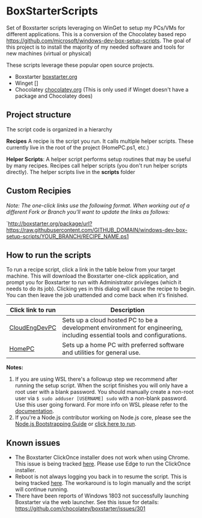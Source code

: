 # BoxStarterScripts
Set of Boxstarter scripts leveraging on WinGet to setup my PCs/VMs for different applications.  This is a conversion of the Chocolatey based repo https://github.com/microsoft/windows-dev-box-setup-scripts.  The goal of this project is to install the majority of my needed software and tools for new machines (virtual or physical)

These scripts leverage these popular open source projects.
- Boxstarter [boxstarter.org](http://boxstarter.org)
- Winget []
- Chocolatey [chocolatey.org](http://chocolatey.org)  (This is only used if Winget doesn't have a package and Chocolatey does)

## Project structure
The script code is organized in a hierarchy

**Recipes**
A recipe is the script you run.  It calls multiple helper scripts.  These currently live in the root of the project (HomePC.ps1, etc.) 

**Helper Scripts**: A helper script performs setup routines that may be useful by many recipes. Recipes call helper scripts (you don't run helper scripts directly).  The helper scripts live in the **scripts** folder


## Custom Recipies
*Note: The one-click links use the following format.  When working out of a different Fork or Branch you'll want to update the links as follows:*

`http://boxstarter.org/package/url?https://raw.githubusercontent.com/GITHUB_DOMAIN/windows-dev-box-setup-scripts/YOUR_BRANCH/RECIPE_NAME.ps1

## How to run the scripts
To run a recipe script, click a link in the table below from your target machine. This will download the Boxstarter one-click application, and prompt you for Boxstarter to run with Administrator privileges (which it needs to do its job). Clicking yes in this dialog will cause the recipe to begin. You can then leave the job unattended and come back when it's finished.

|Click link to run  |Description  |
|-------------------|-------------|
|<a href='http://boxstarter.org/package/url?https://raw.githubusercontent.com/GeekDougle/box-setup-scripts/master/CloudEngDevPC.ps1'>CloudEngDevPC</a> | Sets up a cloud hosted PC to be a development environment for engineering, including essential tools and configurations. |
|<a href='http://boxstarter.org/package/url?https://raw.githubusercontent.com/GeekDougle/box-setup-scripts/master/HomePC.ps1'>HomePC</a> | Sets up a home PC with preferred software and utilities for general use. |

**Notes:**  
1. If you are using WSL there's a followup step we recommend after running the setup script.  When the script finishes you will only have a root user with a blank password. You should  manually create a non-root user via `$ sudo adduser [USERNAME] sudo` 
with a non-blank password. Use this user going forward. For more info on WSL please refer to the [documentation](https://docs.microsoft.com/en-us/windows/wsl/about).
2. If you're a Node.js contributor working on Node.js core, please see the [Node.js Bootstrapping Guide](https://github.com/nodejs/node/tree/master/tools/bootstrap) or [click here to run](http://boxstarter.org/package/nr/url?https://raw.githubusercontent.com/nodejs/node/master/tools/bootstrap/windows_boxstarter).

## Known issues
- The Boxstarter ClickOnce installer does not work when using Chrome.  This issue is being tracked [here](https://github.com/chocolatey/boxstarter/issues/345). Please use Edge to run the ClickOnce installer.
- Reboot is not always logging you back in to resume the script.  This is being tracked [here](https://github.com/chocolatey/boxstarter/issues/318).  The workaround is to login manually and the script will continue running. 
- There have been reports of Windows 1803 not successfully launching Boxstarter via the web launcher. See this issue for details: https://github.com/chocolatey/boxstarter/issues/301
